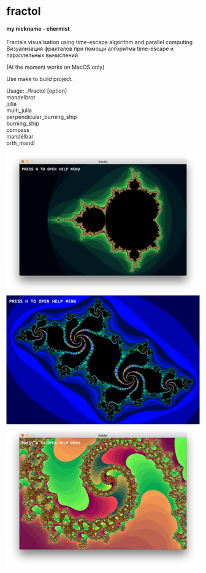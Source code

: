# fractol
#### my nickname - chermist

Fractals visualisation using time-escape algorithm and parallel computing
Визуализация фракталов при помощи алгоритма time-escape и параллельных вычислений

(At the moment works on MacOS only)  

Use make to build project.  

Usage:	./fractol [option]  
	mandelbrot  
	julia  
	multi_julia  
	perpendicular_burning_ship  
	burning_ship  
	compass  
	mandelbar  
	orth_mandl  

![mandelbrot](https://raw.githubusercontent.com/sabrusrin/fractol/master/images/mandelbrot.png)
![julia1](https://raw.githubusercontent.com/sabrusrin/fractol/master/images/julia1.png)
![julia2](https://raw.githubusercontent.com/sabrusrin/fractol/master/images/julia2.png)
